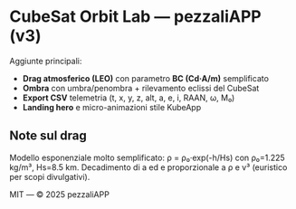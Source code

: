 # CubeSat Orbit Lab — pezzaliAPP (v3)

Aggiunte principali:
- **Drag atmosferico (LEO)** con parametro **BC (Cd·A/m)** semplificato
- **Ombra** con umbra/penombra + rilevamento eclissi del CubeSat
- **Export CSV** telemetria (t, x, y, z, alt, a, e, i, RAAN, ω, M₀)
- **Landing hero** e micro-animazioni stile KubeApp

## Note sul drag
Modello esponenziale molto semplificato: ρ = ρ₀·exp(-h/Hs) con ρ₀=1.225 kg/m³, Hs=8.5 km.
Decadimento di a ed e proporzionale a ρ e v³ (euristico per scopi divulgativi).

MIT — © 2025 pezzaliAPP
